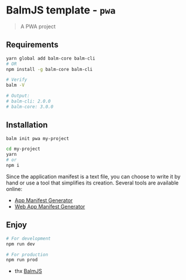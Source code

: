 # BalmJS template - `pwa`

> A PWA project

## Requirements

```sh
yarn global add balm-core balm-cli
# OR
npm install -g balm-core balm-cli
```

```sh
# Verify
balm -V

# Output:
# balm-cli: 2.0.0
# balm-core: 3.0.0
```

## Installation

```sh
balm init pwa my-project

cd my-project
yarn
# or
npm i
```

Since the application manifest is a text file, you can choose to write it by hand or use a tool that simplifies its creation. Several tools are available online:

- [App Manifest Generator](https://app-manifest.firebaseapp.com/)
- [Web App Manifest Generator](https://tomitm.github.io/appmanifest/)

## Enjoy

```sh
# For development
npm run dev

# For production
npm run prod
```

- thx [BalmJS](https://balm.js.org/)
